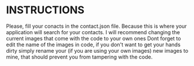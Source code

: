 # INSTRUCTIONS

Please, fill your conacts in the contact.json file. Because this is where your application will search for your contacts.
I will recommend changing the current images that come with the code to your own ones
Dont forget to edit the name of the images in code, 
if you don't want to get your hands dirty simply rename your (if you are using your own images) new images to mine, that should prevent you from tampering with the code.
